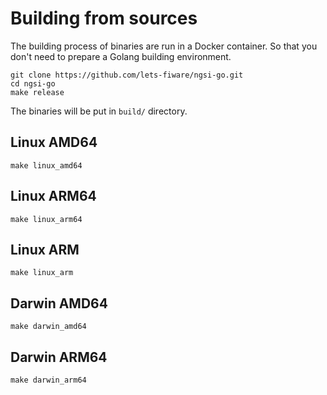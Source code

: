 # Building from sources

The building process of binaries are run in a Docker container.
So that you don't need to prepare a Golang building environment.

```console
git clone https://github.com/lets-fiware/ngsi-go.git
cd ngsi-go
make release
```

The binaries will be put in `build/` directory.

## Linux AMD64

```console
make linux_amd64
```

## Linux ARM64

```console
make linux_arm64
```

## Linux ARM

```console
make linux_arm
```

## Darwin AMD64

```console
make darwin_amd64
```

## Darwin ARM64

```console
make darwin_arm64
```
